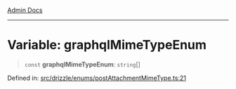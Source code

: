 [Admin Docs](/)

***

# Variable: graphqlMimeTypeEnum

> `const` **graphqlMimeTypeEnum**: `string`[]

Defined in: [src/drizzle/enums/postAttachmentMimeType.ts:21](https://github.com/Sourya07/talawa-api/blob/2dc82649c98e5346c00cdf926fe1d0bc13ec1544/src/drizzle/enums/postAttachmentMimeType.ts#L21)
